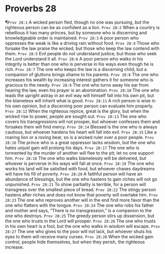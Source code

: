 # Proverbs 28

¶`Prov 28:1` Α wicked person fled, though no one was pursuing, but the righteous person can be as confident as a lion.
`Prov 28:2` When a country is rebellious it has many princes, but by someone who is discerning and knowledgeable order is maintained.
`Prov 28:3` A poor person who oppresses the weak is like a driving rain without food.
`Prov 28:4` Those who forsake the law praise the wicked, but those who keep the law contend with them.
`Prov 28:5` Evil people do not understand justice, but those who seek the Lord understand it all.
`Prov 28:6` A poor person who walks in his integrity is better than one who is perverse in his ways even though he is rich.
`Prov 28:7` The one who keeps the law is a discerning child, but a companion of gluttons brings shame to his parents.
`Prov 28:8` The one who increases his wealth by increasing interest gathers it for someone who is gracious to the needy.
`Prov 28:9` The one who turns away his ear from hearing the law, even his prayer is an abomination.
`Prov 28:10` The one who leads the upright astray in an evil way will himself fall into his own pit, but the blameless will inherit what is good.
`Prov 28:11` A rich person is wise in his own opinion, but a discerning poor person can evaluate him properly.
`Prov 28:12` When the righteous rejoice, great is the glory, but when the wicked rise to power, people are sought out.
`Prov 28:13` The one who covers his transgressions will not prosper, but whoever confesses them and forsakes them will find mercy.
`Prov 28:14` Blessed is the one who is always cautious, but whoever hardens his heart will fall into evil.
`Prov 28:15` Like a roaring lion or a roving bear, so is a wicked ruler over a poor people.
`Prov 28:16` The prince who is a great oppressor lacks wisdom, but the one who hates unjust gain will prolong his days.
`Prov 28:17` The one who is tormented by the murder of another will flee to the pit; let no one support him.
`Prov 28:18` The one who walks blamelessly will be delivered, but whoever is perverse in his ways will fall at once.
`Prov 28:19` The one who works his land will be satisfied with food, but whoever chases daydreams will have his fill of poverty.
`Prov 28:20` A faithful person will have an abundance of blessings, but the one who hastens to gain riches will not go unpunished.
`Prov 28:21` To show partiality is terrible, for a person will transgress over the smallest piece of bread.
`Prov 28:22` The stingy person hastens after riches and does not know that poverty will overtake him.
`Prov 28:23` The one who reproves another will in the end find more favor than the one who flatters with the tongue.
`Prov 28:24` The one who robs his father and mother and says, “There is no transgression,” is a companion to the one who destroys.
`Prov 28:25` The greedy person stirs up dissension, but the one who trusts in the Lord will prosper.
`Prov 28:26` The one who trusts in his own heart is a fool, but the one who walks in wisdom will escape.
`Prov 28:27` The one who gives to the poor will not lack, but whoever shuts his eyes to them will receive many curses.
`Prov 28:28` When the wicked gain control, people hide themselves, but when they perish, the righteous increase.

